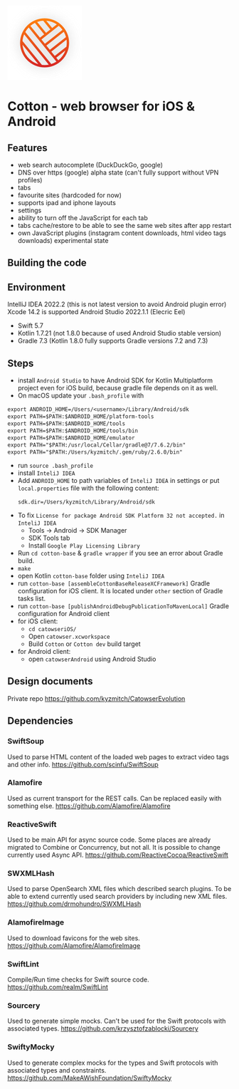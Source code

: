 ![Cotton - web browser for iOS](catowseriOS/catowser/Assets.xcassets/AppIcon.appiconset/icon_83.5@2x.png)

# Cotton - web browser for iOS & Android

Features
-----------------
- web search autocomplete (DuckDuckGo, google)
- DNS over https (google) alpha state (can't fully support without VPN profiles)
- tabs
- favourite sites (hardcoded for now)
- supports ipad and iphone layouts
- settings
- ability to turn off the JavaScript for each tab
- tabs cache/restore to be able to see the same web sites after app restart
- own JavaScript plugins (instagram content downloads, html video tags downloads) experimental state

Building the code
-----------------
Environment
-----------------
IntelliJ IDEA 2022.2 (this is not latest version to avoid Android plugin error)
Xcode 14.2 is supported
Android Studio 2022.1.1 (Elecric Eel)

- Swift 5.7
- Kotlin 1.7.21 (not 1.8.0 because of used Android Studio stable version)
- Gradle 7.3 (Kotlin 1.8.0 fully supports Gradle versions 7.2 and 7.3)


Steps
-----------------
- install `Android Studio` to have Android SDK for Kotlin Multiplatform project even for iOS build, because gradle file depends on it as well.
- On macOS update your `.bash_profile` with
```
export ANDROID_HOME=/Users/<username>/Library/Android/sdk
export PATH=$PATH:$ANDROID_HOME/platform-tools
export PATH=$PATH:$ANDROID_HOME/tools
export PATH=$PATH:$ANDROID_HOME/tools/bin
export PATH=$PATH:$ANDROID_HOME/emulator
export PATH="$PATH:/usr/local/Cellar/gradle@7/7.6.2/bin"
export PATH="$PATH:/Users/kyzmitch/.gem/ruby/2.6.0/bin"
```
- run `source .bash_profile`
- install `InteliJ IDEA`
- Add `ANDROID_HOME` to path variables of `InteliJ IDEA` in settings or put `local.properties` file with the following content:
  ```
  sdk.dir=/Users/kyzmitch/Library/Android/sdk
  ```
- To fix `License for package Android SDK Platform 32 not accepted.` in `InteliJ IDEA`
    - Tools -> Android -> SDK Manager
    - SDK Tools tab
    - Install `Google Play Licensing Library`
- Run `cd cotton-base` & `gradle wrapper` if you see an error about Gradle build.
- `make`
- open Kotlin `cotton-base` folder using `InteliJ IDEA`
- run `cotton-base [assembleCottonBaseReleaseXCFramework]` Gradle configuration for iOS client. It is located under `other` section of Gradle tasks list.
- run `cotton-base [publishAndroidDebugPublicationToMavenLocal]` Gradle configuration for Android client
- for iOS client:
    - `cd catowseriOS/`
    - Open `catowser.xcworkspace`
    - Build `Cotton` or `Cotton dev` build target
- for Android client:
    - open `catowserAndroid` using Android Studio

Design documents
-----------------
Private repo https://github.com/kyzmitch/CatowserEvolution

Dependencies
-----------------

### SwiftSoup
Used to parse HTML content of the loaded web pages to extract video tags and other info. 
https://github.com/scinfu/SwiftSoup
### Alamofire
Used as current transport for the REST calls. Can be replaced easily with something else. 
https://github.com/Alamofire/Alamofire 
### ReactiveSwift
Used to be main API for async source code. Some places are already migrated to Combine or Concurrency, but not all. It is possible to change currently used Async API. 
https://github.com/ReactiveCocoa/ReactiveSwift
### SWXMLHash
Used to parse OpenSearch XML files which described search plugins. To be able to extend currently used search providers by including new XML files.
https://github.com/drmohundro/SWXMLHash
### AlamofireImage
Used to download favicons for the web sites.
https://github.com/Alamofire/AlamofireImage
### SwiftLint
Compile/Run time checks for Swift source code. 
https://github.com/realm/SwiftLint
### Sourcery
Used to generate simple mocks. Can't be used for the Swift protocols with associated types.
https://github.com/krzysztofzablocki/Sourcery
### SwiftyMocky
Used to generate complex mocks for the types and Swift protocols with associated types and constraints. 
https://github.com/MakeAWishFoundation/SwiftyMocky

